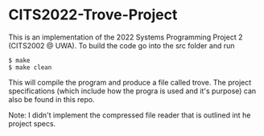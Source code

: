 # CITS2022-Trove-Project

This is an implementation of the 2022 Systems Programming Project 2 (CITS2002 @ UWA). To build the code go into the src folder and run

	$ make
	$ make clean

This will compile the program and produce a file called trove. The project specifications (which include how the progra is used and it's purpose) can also be found in this repo.

Note: I didn't implement the compressed file reader that is outlined int he project specs.
